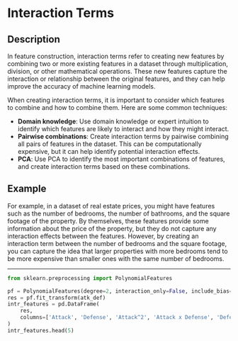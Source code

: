 # Interaction Terms

## Description

In feature construction, interaction terms refer to creating new features by combining two or more existing features in a dataset through multiplication, division, or other mathematical operations. These new features capture the interaction or relationship between the original features, and they can help improve the accuracy of machine learning models.

When creating interaction terms, it is important to consider which features to combine and how to combine them. Here are some common techniques:

- **Domain knowledge**: Use domain knowledge or expert intuition to identify which features are likely to interact and how they might interact.
- **Pairwise combinations**: Create interaction terms by pairwise combining all pairs of features in the dataset. This can be computationally expensive, but it can help identify potential interaction effects.
- **PCA**: Use PCA to identify the most important combinations of features, and create interaction terms based on these combinations.

## Example

For example, in a dataset of real estate prices, you might have features such as the number of bedrooms, the number of bathrooms, and the square footage of the property. By themselves, these features provide some information about the price of the property, but they do not capture any interaction effects between the features. However, by creating an interaction term between the number of bedrooms and the square footage, you can capture the idea that larger properties with more bedrooms tend to be more expensive than smaller ones with the same number of bedrooms.

---

```python
from sklearn.preprocessing import PolynomialFeatures

pf = PolynomialFeatures(degree=2, interaction_only=False, include_bias=False)
res = pf.fit_transform(atk_def)
intr_features = pd.DataFrame(
    res,
    columns=['Attack', 'Defense', 'Attack^2', 'Attack x Defense', 'Defense^2']
)
intr_features.head(5)
```
